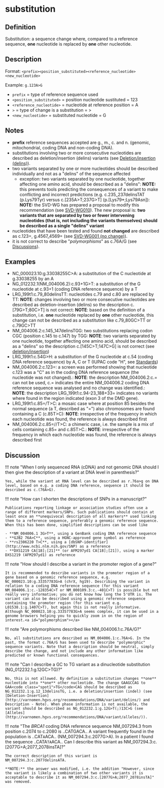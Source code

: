# substitution

## Definition

Substitution: a sequence change where, compared to a reference sequence, **one** nucleotide is replaced by **one** other nucleotide.

## Description

Format: `<prefix><position_substituted><reference_nucleotide><new_nucleotide>`

Example: `g.123A>G`

- `prefix` = type of reference sequence used
- `<position_substituted>`  =  position nucleotide sustituted  =  123
- `<reference_nucleotide>`  =  nucleotide at reference position =  A
- `>`  =  type of change is a substitution =  >
- `<new_nucleotide>` =  substituted nucleotide  =  G

## Notes

* **prefix** reference sequences accepted are g., m., c. and n. (genomic, mitochondrial, coding DNA and non-coding DNA).
* substitutions involving two or more consecutive nucleotides are described as deletion/insertion (delins) variants (see [Deletion/insertion (delins)](../delins/)).
* two variants separated by one or more nucleotides should be described individually and not as a "delins" of the sequence affected
    * exception: two variants separated by one nucleotide, together affecting one amino acid, should be described as a "delins": **NOTE:** this prevents tools predicting the consequences of a variant to make conflicting and incorrect predictions (e.g. c.235\_237delinsTAT (p.Lys79Tyr) versus c.[235A>T;237G>T] (p.[Lys79*;Lys79Asn]): **NOTE:** the SVD-WG has prepared a proposal to modify this recommendation (see [SVD-WG010](../../../consultation/SVD-WG010/)). The new proposal is: **two variants that are separated by two or fewer intervening nucleotides (that is, not including the variants themselves) should be described as a single "delins" variant**
* nucleotides that have been tested and found **not changed** are described as c.123=, g.4567_4569= (see [SVD-WG001 (no change)](../../../consultation/SVD-WG001/)).
* it is not correct to describe "_polymorphisms_" as c.76A/G (see [Discussions](#polymorphism)).
## Examples

* NC\_000023.10:g.33038255C>A: a substitution of the C nucleotide at g.33038255 by an A
* NG\_012232.1(NM\_004006.2):c.93+1G>T: a substitution of the G nucleotide at c.93+1 (coding DNA reference sequence) by a T
* LRG\_199t1:c.79\_80delinsTT: nucleotides c.79 and c.80 are replaced by TT: **NOTE**: changes involving two or more consecutive nucleotides are described as deletion-insertion (delins) so the description c.[79G>T;80C>T] is not correct: **NOTE**: based on the definition of a substitution, i.e. **one** nucleotide replaced by **one** other nucleotide, this change can not be described as a substitution like c.79\_80GC>TT or c.79GC>TT
* NM\_004006.2:c.145\_147delinsTGG: two substitutions replacing codon CGC (position c.145 to c.147) by TGG: **NOTE**: two variants separated by one nucleotide, together affecting one amino acid, should be described as a "delins" so the description c.[145C>T;147C>G] is not correct (see [deletion/insertion]())
* LRG\_199t1:c.54G>H: a substitution of the G nucleotide at c.54 (coding DNA reference sequence) by A, C or T (IUPAC code "H", see [Standards](../../../background/standards/))
* NM\_004006.2:c.123=: a screen was performed showing that nucleotide c.123 was a "C" as in the coding DNA reference sequence (the nucleotide was not changed).: **NOTE**: the description NM\_004006.2:c.= can not be used, c.= indicates the entire NM\_004006.2 coding DNA reference sequence was analysed and no change was identified.: **NOTE**: the description LRG\_199t1:c.94-23_188+33= indicates no variants where found in the region indicated (exon 3 of the DMD gene).
* LRG\_199t1:c.85=/T>C: a mosaic case where at position 85 besides the normal sequence (a T, described as "=") also chromosomes are found containing a C (c.85T>C): **NOTE**: irrespective of the frequency in which each nucleotide was found, the reference is always described first
* NM\_004006.2:c.85=//T>C: a chimeric case, i.e. the sample is a mix of cells containing c.85= and c.85T>C.: **NOTE**: irrespective of the frequency in which each nucleotide was found, the reference is always described first
## Discussion

!!! note "When I only sequenced RNA (cDNA) and not genomic DNA should I then give the description of a variant at DNA level in parenthesis?"

    Yes, while the variant at RNA level can be described as r.76a>g on DNA level, based on e.g. a coding DNA reference, sequence it should be described as c.(76A>G).

!!! note "How can I shorten the descriptions of SNPs in a manuscript?"

    Publications reporting linkage or association studies often use a range of different markers/SNPs. Such publications should contain at least once an **unequivocal description of all markers** used linking them to a reference sequence, preferably a genomic reference sequence. When this has been done, simplified descriptions can be used like
    
    - **NM_004006.1 3G>T**, using a GenBank coding DNA reference sequence
    - **GJB2 76A>C**, using a HGNC-approved gene symbol as reference
    - **rs2306220 T>C**, using a [dbSNP-identifier](http://www.ncbi.nlm.nih.gov/SNP) as a reference
    - **DXS1219 CA[18];[21]** (or AFM297yd1 CA[18];[21]), using a marker DXS1219 (AFM297yd1) as reference

!!! note "How should I describe a variant in the promoter region of a gene?"

    It is recommended to describe variants in the promoter region of a gene based on a genomic reference sequence, e.g. NC_000023.10:g.33357783G>A (chrX, hg19). Describing the variant in relation to a coding DNA reference sequence (for this variant NM_004006.1:c.-128354C>T or NM_000109.3:c.-401C>T) is possible but not really very informative; you do not know how long the 5'UTR is. The variant can also be described using a genomic reference sequence containing the promoter region (for this variant e.g. L01538.1:g.1407C>T), but again this is not really informative. Although NC_000023.10:g.33357783G>A seems complex, it can be used in a genome browsers helping you to quickly zoom in on the region of interest.<a id="polymorphism"></a>

!!! note "Are polymorphisms described like NM_004006.1:c.76A/G?"

    No, all substitutions are described as NM_004006.1:c.76A>G. In the past, the format c.76A/G has been used to describe "polymorphic" sequence variants. Note that a description should be neutral, simply describe the change, and not include any other information like predicted or known functional consequences.

!!! note "Can I describe a GC to TG variant as a dinucleotide substitution (NG_012232.1:g.12GC>TG)?"

    No, this is not allowed. By definition a substitution changes **one** nucleotide into **one** other nucleotide. The change GAAGCCAG to GAA<code class="spot1">TG</code>CAG should be described as NG_012232.1:g.12_13delinsTG, i.e. a deletion/insertion (indel) (see [Deletion-Insertion](http://varnomen.hgvs.org/recommendations/DNA/variant/delins/) and Description - Note). When phase information is not available, the variant should be described as NG_012232.1:g.12G>T(;)13C>G (see [Alleles](http://varnomen.hgvs.org/recommendations/DNA/variant/alleles/)).

!!! note "The *BRCA1* coding DNA reference sequence NM_007294.3 from position c.2074 to c.2080 is ..CATGACA.. A variant frequently found in the population is ..CAT<code class="spot1">A</code>ACA.. (NM_007294.3:c.2077G>A). In a patient I found the sequence ..CATA<code class="spot1">TA</code>ACA.. Can I describe this variant as NM_007294.3:c.[2077G>A;2077_2078insTA]?"

    The correct description of this variant is NM_007294.3:c.2077delinsATA.
    
    **NOTE:** the answer was modified, i.e. the addition "However, since the variant is likely a combination of two other variants it is acceptable to describe it as NM_007294.3:c.[2077G>A;2077_2078insTA]" was removed.
